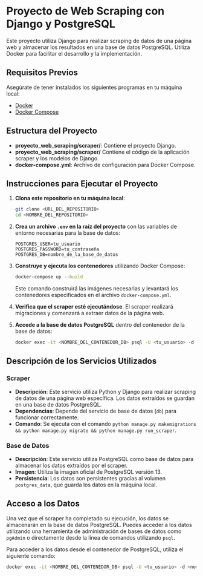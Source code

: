 # Proyecto de Web Scraping con Django y PostgreSQL

Este proyecto utiliza Django para realizar scraping de datos de una página web y almacenar los resultados en una base de datos PostgreSQL. Utiliza Docker para facilitar el desarrollo y la implementación.

## Requisitos Previos

Asegúrate de tener instalados los siguientes programas en tu máquina local:

- [Docker](https://www.docker.com/get-started)
- [Docker Compose](https://docs.docker.com/compose/)

## Estructura del Proyecto

- **proyecto_web_scraping/scraper/**: Contiene el proyecto Django.
- **proyecto_web_scraping/scraper/** Contiene el código de la aplicación scraper y los modelos de Django.
- **docker-compose.yml**: Archivo de configuración para Docker Compose.

## Instrucciones para Ejecutar el Proyecto

1. **Clona este repositorio en tu máquina local**:

    ```bash
    git clone <URL_DEL_REPOSITORIO>
    cd <NOMBRE_DEL_REPOSITORIO>
    ```

2. **Crea un archivo `.env` en la raíz del proyecto** con las variables de entorno necesarias para la base de datos:

    ```plaintext
    POSTGRES_USER=tu_usuario
    POSTGRES_PASSWORD=tu_contraseña
    POSTGRES_DB=nombre_de_la_base_de_datos
    ```

3. **Construye y ejecuta los contenedores** utilizando Docker Compose:

    ```bash
    docker-compose up --build
    ```

    Este comando construirá las imágenes necesarias y levantará los contenedores especificados en el archivo `docker-compose.yml`.

4. **Verifica que el scraper esté ejecutándose**. El scraper realizará migraciones y comenzará a extraer datos de la página web.

5. **Accede a la base de datos PostgreSQL** dentro del contenedor de la base de datos:

    ```bash
    docker exec -it <NOMBRE_DEL_CONTENEDOR_DB> psql -U <tu_usuario> -d <nombre_de_la_base_de_datos>
    ```

## Descripción de los Servicios Utilizados

### Scraper

- **Descripción**: Este servicio utiliza Python y Django para realizar scraping de datos de una página web específica. Los datos extraídos se guardan en una base de datos PostgreSQL.
- **Dependencias**: Depende del servicio de base de datos (`db`) para funcionar correctamente.
- **Comando**: Se ejecuta con el comando `python manage.py makemigrations && python manage.py migrate && python manage.py run_scraper`.

### Base de Datos

- **Descripción**: Este servicio utiliza PostgreSQL como base de datos para almacenar los datos extraídos por el scraper.
- **Imagen**: Utiliza la imagen oficial de PostgreSQL versión 13.
- **Persistencia**: Los datos son persistentes gracias al volumen `postgres_data`, que guarda los datos en la máquina local.

## Acceso a los Datos

Una vez que el scraper ha completado su ejecución, los datos se almacenarán en la base de datos PostgreSQL. Puedes acceder a los datos utilizando una herramienta de administración de bases de datos como `pgAdmin` o directamente desde la línea de comandos utilizando `psql`.

Para acceder a los datos desde el contenedor de PostgreSQL, utiliza el siguiente comando:

```bash
docker exec -it <NOMBRE_DEL_CONTENEDOR_DB> psql -U <tu_usuario> -d <nombre_de_la_base_de_datos>
